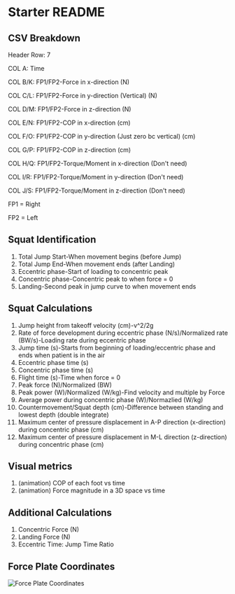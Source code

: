 # Starter README 

## CSV Breakdown

Header Row: 7

COL A: Time

COL B/K: FP1/FP2-Force in x-direction (N)

COL C/L: FP1/FP2-Force in y-direction (Vertical) (N)

COL D/M: FP1/FP2-Force in z-direction (N)

COL E/N: FP1/FP2-COP in x-direction (cm)

COL F/O: FP1/FP2-COP in y-direction (Just zero bc vertical) (cm)

COL G/P: FP1/FP2-COP in z-direction (cm)

COL H/Q: FP1/FP2-Torque/Moment in x-direction (Don't need)

COL I/R: FP1/FP2-Torque/Moment in y-direction (Don't need)

COL J/S: FP1/FP2-Torque/Moment in z-direction (Don't need)

FP1 = Right

FP2 = Left

## Squat Identification
1. Total Jump Start-When movement begins (before Jump)
2. Total Jump End-When movement ends (after Landing)
3. Eccentric phase-Start of loading to concentric peak
4. Concentric phase-Concentric peak to when force = 0
5. Landing-Second peak in jump curve to when movement ends

## Squat Calculations

1. Jump height from takeoff velocity (cm)-v^2/2g
2. Rate of force development during eccentric phase (N/s)/Normalized rate (BW/s)-Loading rate during eccentric phase
3. Jump time (s)-Starts from beginning of loading/eccentric phase and ends when patient is in the air
4. Eccentric phase time (s)
5. Concentric phase time (s)
6. Flight time (s)-Time when force = 0
7. Peak force (N)/Normalized (BW)
8. Peak power (W)/Normalized (W/kg)-Find velocity and multiple by Force 
9. Average power during concentric phase (W)/Normazlied (W/kg)
10. Countermovement/Squat depth (cm)-Difference between standing and lowest depth (double integrate)
11. Maximum center of pressure displacement in A-P direction (x-direction) during concentric phase (cm)
12. Maximum center of pressure displacement in M-L direction (z-direction) during concentric phase (cm)

## Visual metrics
1. (animation) COP of each foot vs time
2. (animation) Force magnitude in a 3D space vs time

## Additional Calculations 

1. Concentric Force (N)
2. Landing Force (N)
3. Eccentric Time: Jump Time Ratio

## Force Plate Coordinates

![Force Plate Coordinates](/pwd/FP-coordinates.png "Force Plate Coordinates")
